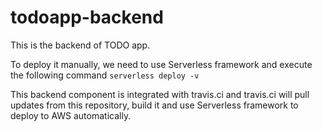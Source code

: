 # todoapp-backend

This is the backend of TODO app.

To deploy it manually, we need to use Serverless framework and execute the following command
`serverless deploy -v`

This backend component is integrated with travis.ci and travis.ci will pull updates from this repository, build it and use Serverless framework to deploy to AWS automatically.
